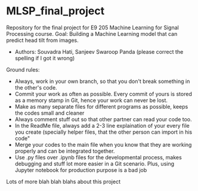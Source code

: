 # MLSP_final_project
Repository for the final project for E9 205 Machine Learning for Signal Processing course.
Goal: Building a Machine Learning model that can predict head tilt from images. 

- Authors: Souvadra Hati, Sanjeev Swaroop Panda (please correct the spelling if I got it wrong)

Ground rules: 
- Always, work in your own branch, so that you don't break something in the other's code. 
- Commit your work as often as possible. Every commit of yours is stored as a memory stamp in Git, hence your work can never be lost.
- Make as many separate files for different programs as possible, keeps the codes small and cleaner
- Always comment stuff out so that other partner can read your code too. 
- In the ReadMe file, always add a 2-3 line explaination of your every file you create (specially helper files, that the other person can import in his code"
- Merge your codes to the main file when you know that they are working properly and can be integrated together. 
- Use .py files over .ipynb files for the developmental process, makes debugging and stuff lot more easier in a Git scenario. Plus, using Jupyter notebook for production purpose is a bad job

Lots of more blah blah blahs about this project
